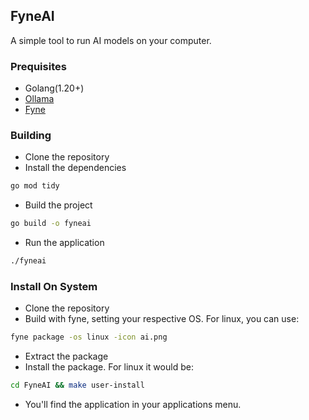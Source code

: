 ## FyneAI

A simple tool to run AI models on your computer.

### Prequisites

- Golang(1.20+)
- [Ollama](https://ollama.ai/)
- [Fyne](https://fyne.io/)

### Building

- Clone the repository
- Install the dependencies

```bash
go mod tidy
```

- Build the project

```bash
go build -o fyneai
```

- Run the application

```bash
./fyneai
```

### Install On System

- Clone the repository
- Build with fyne, setting your respective OS. For linux, you can use:

```bash
fyne package -os linux -icon ai.png
```
- Extract the package
- Install the package. For linux it would be:

```bash
cd FyneAI && make user-install
```

- You'll find the application in your applications menu.

